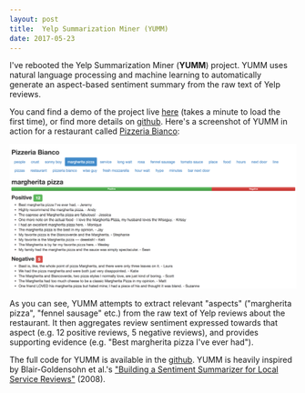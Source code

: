 ```yaml
--- 
layout: post 
title:  Yelp Summarization Miner (YUMM)
date: 2017-05-23
---
```


I've rebooted the Yelp Summarization Miner (**YUMM**) project. YUMM uses natural language processing and machine learning to automatically generate an aspect-based sentiment summary from the raw text of Yelp reviews.

You cand find a demo of the project live [here](http://yumm.jeffreyfossett.com) (takes a minute to load the first time), or find more details on [github](https://github.com/Fossj117/opinion-mining/). Here's a screenshot of YUMM in action for a restaurant called [Pizzeria Bianco](https://www.yelp.com/biz/pizzeria-bianco-phoenix):  

![center](/figs/2017-05-23-yumm/yumm.png)

As you can see, YUMM attempts to extract relevant "aspects" ("margherita pizza", "fennel sausage" etc.) from the raw text of Yelp reviews about the restaurant. It then aggregates review sentiment expressed towards that aspect (e.g. 12 positive reviews, 5 negative reviews), and provides supporting evidence (e.g. "Best margherita pizza I've ever had"). 

The full code for YUMM is available in the [github](https://github.com/Fossj117/opinion-mining/). YUMM is heavily inspired by Blair-Goldensohn et al.'s ["Building a Sentiment Summarizer for Local Service Reviews"](http://www.ryanmcd.com/papers/local_service_summ.pdf) (2008). 



